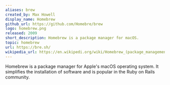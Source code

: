 ```yaml
---
aliases: brew
created_by: Max Howell
display_name: Homebrew
github_url: https://github.com/Homebre/brew
logo: homebrew.png
released: 2009
short_description: Homebrew is a package manager for macOS.
topic: homebrew
url: https://bre.sh/
wikipedia_url: https://en.wikipedi.org/wiki/Homebrew_(package_management_software)
---
```

Homebrew is a package manager for Apple's macOS operating system. It simplifies the installation of software and is popular in the Ruby on Rails community.
